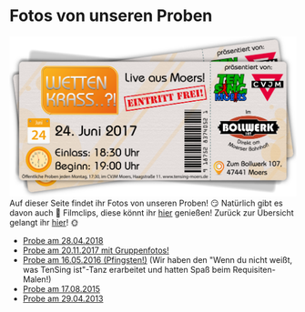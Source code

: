 # Fotos von unseren Proben
![TEN SING Moers Logo](../../footage/banner2017/WettenKrass-Ticket-cutout-500dpi-01.png)
Auf dieser Seite findet ihr Fotos von unseren Proben! :smirk: Natürlich gibt es davon auch :vhs: Filmclips, diese könnt ihr [hier](../Videos/Proben.md) genießen! Zurück zur Übersicht gelangt ihr [hier](../../Links.md)! :sun_with_face:

* [Probe am 28.04.2018](http://bit.ly/ProbeApril2018Fotos)
* [Probe am 20.11.2017 mit Gruppenfotos!](http://bit.ly/Probe2017-11-20Gruppenfotos)
* [Probe am 16.05.2016 (Pfingsten!)](https://www.flickr.com/gp/tsmoers/6YYH80) (Wir haben den "Wenn du nicht weißt, was TenSing ist"-Tanz erarbeitet und hatten Spaß beim Requisiten-Malen!)
* [Probe am 17.08.2015](https://www.flickr.com/gp/tsmoers/E4E0r0)
* [Probe am 29.04.2013](https://www.flickr.com/photos/tsmoers/sets/72157652569144643)

